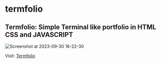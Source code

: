 # termfolio
Termfolio: Simple Terminal like portfolio in HTML CSS and JAVASCRIPT  
---
![Screenshot at 2023-09-30 16-22-30](https://github.com/maverick-farhan/termfolio/assets/105407108/add49db9-c790-4499-a3fa-3ea0c5694e27)

Visit: <a href="https://maverick-farhan.github.io/termfolio/" >Termfolio</a>
